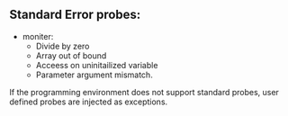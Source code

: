 ## Standard Error probes:

- moniter:
	* Divide by zero
	* Array out of bound
	* Acceess on uninitailized variable
	* Parameter argument mismatch.

If the programming environment does not support standard probes, user defined probes are injected as exceptions.
